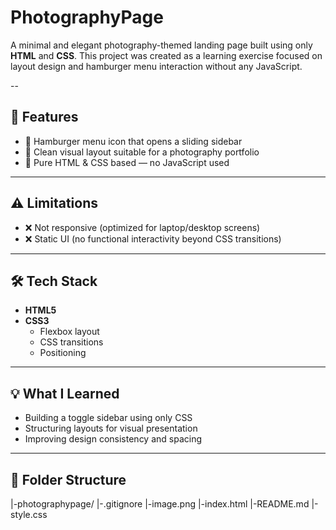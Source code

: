 # PhotographyPage
A minimal and elegant photography-themed landing page built using only **HTML** and **CSS**.   This project was created as a learning exercise focused on layout design and hamburger menu interaction without any JavaScript.

--

## 🚀 Features

- 📱 Hamburger menu icon that opens a sliding sidebar
- 🎨 Clean visual layout suitable for a photography portfolio
- 🎯 Pure HTML & CSS based — no JavaScript used

---

## ⚠️ Limitations

- ❌ Not responsive (optimized for laptop/desktop screens)
- ❌ Static UI (no functional interactivity beyond CSS transitions)

---

## 🛠️ Tech Stack

- **HTML5**
- **CSS3**
  - Flexbox layout
  - CSS transitions
  - Positioning

---

## 💡 What I Learned

- Building a toggle sidebar using only CSS
- Structuring layouts for visual presentation
- Improving design consistency and spacing

---

## 📁 Folder Structure

|-photographypage/
|-.gitignore
|-image.png
|-index.html
|-README.md
|-style.css